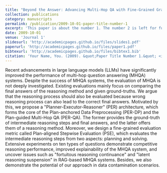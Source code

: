 ```yaml
---
title: "Beyond the Answer: Advancing Multi-Hop QA with Fine-Grained Graph Reasoning and Evaluation"
collection: publications
category: manuscripts
permalink: /publication/2009-10-01-paper-title-number-1
excerpt: 'This paper is about the number 1. The number 2 is left for future work.'
date: 2009-10-01
venue: 'Journal 1'
slidesurl: 'http://academicpages.github.io/files/slides1.pdf'
paperurl: 'http://academicpages.github.io/files/paper1.pdf'
bibtexurl: 'http://academicpages.github.io/files/bibtex1.bib'
citation: 'Your Name, You. (2009). &quot;Paper Title Number 1.&quot; <i>Journal 1</i>. 1(1).'
---
```

Recent advancements in large language models (LLMs) have significantly improved the performance of multi-hop question answering (MHQA) systems. Despite the success of MHQA systems, the evaluation of MHQA is not deeply investigated. Existing evaluations mainly focus on comparing the final answers of the reasoning method and given ground-truths. We argue that the reasoning process should also be evaluated because wrong reasoning process can also lead to the correct final answers. Motivated by this, we propose a "Planner-Executor-Reasoner" (PER) architecture, which forms the core of the Plan-anchored Data Preprocessing (PER-DP) and the Plan-guided Multi-Hop QA (PER-QA). The former provides the ground-truth of intermediate reasoning steps and final answers, and the latter offers them of a reasoning method. Moreover, we design a fine-grained evaluation metric called Plan-aligned Stepwise Evaluation (PSE), which evaluates the intermediate reasoning steps from two aspects: planning and solving. Extensive experiments on ten types of questions demonstrate competitive reasoning performance, improved explainability of the MHQA system, and uncover issues such as "fortuitous reasoning continuance" and "latent reasoning suspension" in RAG-based MHQA systems. Besides, we also demonstrate the potential of our approach in data contamination scenarios.
